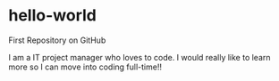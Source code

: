 # hello-world
First Repository on GitHub

I am a IT project manager who loves to code. I would really like to learn more so I can move into coding full-time!!
